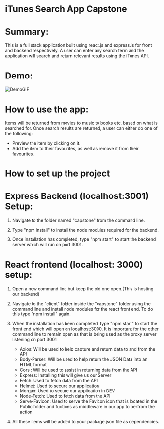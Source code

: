 # iTunes Search App Capstone



# Summary: 

This is a full stack application built using react.js and express.js for front and backend respectively. A user can enter any search term and 
the application will search and return relevant results using the iTunes API.

# Demo:
![DemoGIF](https://i.imgur.com/H6YqiRB.gif)

# How to use the app:

Items will be returned from movies to music to books etc. based on what is searched for.
Once search results are returned, a user can either do one of the following:

 - Preview the item by clicking on it.
 - Add the item to their favourites, as well as remove it from their favourites.

# How to set up the project
# Express Backend (localhost:3001) Setup: 


1. Navigate to the folder named "capstone" from the command line.

2. Type "npm install" to install the node modules required for the backend.

3. Once installation has completed, type "npm start" to start the backend server which will run on port 3001.


  # React frontend (localhost: 3000) setup:

1. Open a new command line but keep the old one open.(This is hosting our backend)

2. Navigate to the "client" folder inside the "capstone" folder using the command line and install node modules for the react front end.
To do this type "npm install" again.

3. When the installation has been completed, type "npm start" to start the front end which will open on localhost:3000.
It is important for the other command line to remain open as that is being used as the proxy server listening on port 3001

   - Axios: Will be used to help capture and return data to and from the API
   - Body-Parser: Will be used to help return the JSON Data into an HTML format
   - Cors : Will be used to assist in returning data from the API
   - Express: Installing this will give us our Server 
   - Fetch: Used to fetch data from the API
   - Helmet: Used to secure our application
   - Morgan: Used to secure our application in DEV
   - Node-Fetch: Used to fetch data from the API
   - Serve-Favicon: Used to serve the Favicon icon that is located in the Public folder and fuctions as middleware 
     in our app to perfrom the action

4. All these items will be added to your package.json file as dependencies.

			



